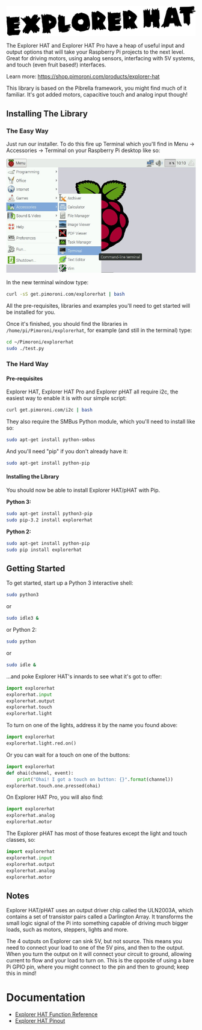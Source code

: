 ![Explorer HAT/pHAT](explorer-hat.png)

The Explorer HAT and Explorer HAT Pro have a heap of useful input and output options that will take your Raspberry Pi projects to the next level. Great for driving motors, using analog sensors, interfacing with 5V systems, and touch (even fruit based!) interfaces.

Learn more: https://shop.pimoroni.com/products/explorer-hat

This library is based on the Pibrella framework, you might find much of it familiar. It's got added motors, capacitive touch and analog input though!

## Installing The Library

### The Easy Way

Just run our installer. To do this fire up Terminal which you'll find in Menu -> Accessories -> Terminal on your Raspberry Pi desktop like so:

![Finding the terminal](terminal.jpg)

In the new terminal window type:

```bash
curl -sS get.pimoroni.com/explorerhat | bash
```

All the pre-requisites, libraries and examples you'll need to get started will be installed for you.

Once it's finished, you should find the libraries in `/home/pi/Pimoroni/explorerhat`, for example (and still in the terminal) type:

```bash
cd ~/Pimoroni/explorerhat
sudo ./test.py
```

### The Hard Way

#### Pre-requisites

Explorer HAT, Explorer HAT Pro and Explorer pHAT all require i2c, the easiest way to enable it is with our simple script:

```bash
curl get.pimoroni.com/i2c | bash
```

They also require the SMBus Python module, which you'll need to install like so:

```bash
sudo apt-get install python-smbus
```

And you'll need "pip" if you don't already have it:

```bash
sudo apt-get install python-pip
```

#### Installing the Library

You should now be able to install Explorer HAT/pHAT with Pip.

**Python 3:**

```bash
sudo apt-get install python3-pip
sudo pip-3.2 install explorerhat
```

**Python 2:**

```bash
sudo apt-get install python-pip
sudo pip install explorerhat
```

## Getting Started

To get started, start up a Python 3 interactive shell:

```bash
sudo python3
```

or

```bash
sudo idle3 &
```

or Python 2:

```bash
sudo python
```

or

```bash
sudo idle &
```

...and poke Explorer HAT's innards to see what it's got to offer:

```python
import explorerhat
explorerhat.input
explorerhat.output
explorerhat.touch
explorerhat.light
```

To turn on one of the lights, address it by the name you found above:

```python
import explorerhat
explorerhat.light.red.on()
```

Or you can wait for a touch on one of the buttons:

```python
import explorerhat
def ohai(channel, event):
    print("Ohai! I got a touch on button: {}".format(channel))
explorerhat.touch.one.pressed(ohai)
```

On Explorer HAT Pro, you will also find:

```python
import explorerhat
explorerhat.analog
explorerhat.motor
```

The Explorer pHAT has most of those features except the light and touch classes, so:

```python
import explorerhat
explorerhat.input
explorerhat.output
explorerhat.analog
explorerhat.motor
```

## Notes

Explorer HAT/pHAT uses an output driver chip called the ULN2003A, which contains a set of transistor pairs called a Darlington Array. It transforms the small logic signal of the Pi into something capable of driving much bigger loads, such as motors, steppers, lights and more. 

The 4 outputs on Explorer can sink 5V, but not source. This means you need to connect your load to one of the 5V pins, and then to the output. When you turn the output on it will connect your circuit to ground, allowing current to flow and your load to turn on. This is the opposite of using a bare Pi GPIO pin, where you might connect to the pin and then to ground; keep this in mind!


# Documentation

* [Explorer HAT Function Reference](/documentation/Function-reference.md)
* [Explorer HAT Pinout](/documentation/GPIO-pins.md)

